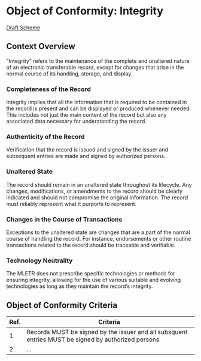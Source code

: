 # Object of Conformity: Integrity

[Draft Scheme](./wgdraftscheme.md)

## Context Overview

"Integrity" refers to the maintenance of the complete and unaltered nature of an electronic transferable record, except for changes that arise in the normal course of its handling, storage, and display.

### Completeness of the Record

Integrity implies that all the information that is required to be contained in the record is present and can be displayed or produced whenever needed. This includes not just the main content of the record but also any associated data necessary for understanding the record.

### Authenticity of the Record

Verification that the record is issued and signed by the issuer and subsequent entries are made and signed by authorized persons.

### Unaltered State

The record should remain in an unaltered state throughout its lifecycle. Any changes, modifications, or amendments to the record should be clearly indicated and should not compromise the original information. The record must reliably represent what it purports to represent.

### Changes in the Course of Transactions

Exceptions to the unaltered state are changes that are a part of the normal course of handling the record. For instance, endorsements or other routine transactions related to the record should be traceable and verifiable.

### Technology Neutrality

The MLETR does not prescribe specific technologies or methods for ensuring integrity, allowing for the use of various suitable and evolving technologies as long as they maintain the record’s integrity.

## Object of Conformity Criteria

Ref.|Criteria|
|---|---|
|1|Records MUST be signed by the issuer and all subsquent entries MUST be signed by authorized persons|
|2|...|